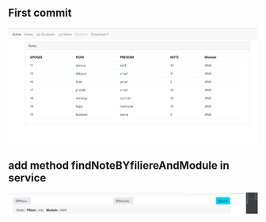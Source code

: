 <h2>First commit</h2>
<img src="captures\gestionhome.png">
<h2>add method findNoteBYfiliereAndModule in service </h2>
<img src="captures\findNoteByModuleAndFiliere.png">
